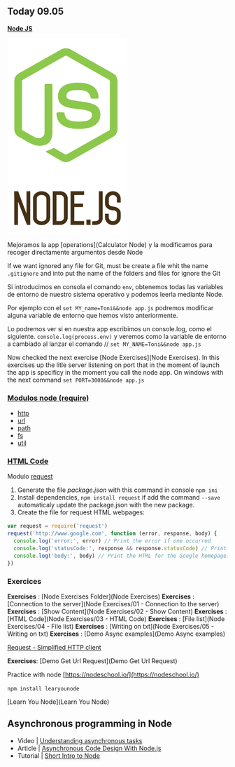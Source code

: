 ## Today 09.05

**[Node JS](https://skylabcoders.github.io/bootcamp-abril2017/?full#207)**

![node.js](img/nodejs.png)


Mejoramos la app [operations](Calculator Node) y la modificamos para recoger directamente argumentos desde Node

If we want ignored any file for Git, must be create a file whit the name ``.gitignore`` and into put the name of the folders and files for ignore the Git

Si introducimos en consola el comando ``env``, obtenemos todas las variables de entorno de nuestro sistema operativo y podemos leerla mediante Node.

Por ejemplo con el ``set MY_name=Toni&&node app.js`` podremos modificar alguna variable de entorno que hemos visto anteriormente.

Lo podremos ver si en nuestra app escribimos un console.log, como el siguiente.
``console.log(process.env)`` y veremos como la variable de entorno a cambiado al lanzar el comando 
// ``set MY_NAME=Toni&&node app.js``

Now checked the next exercise [Node Exercises](Node Exercises). In this exercises up the litle server listening on port that in the moment of launch the app is specificy in the moment you call the node app. On windows with the next command ``set PORT=3000&&node app.js``

### [Modulos node (require)](https://github.com/juanmaguitar/apuntes-nodejs/blob/master/modulos/modulos-node-required.md)

-   [http](https://nodejs.org/api/http.html#http_http)
-   [url](https://nodejs.org/api/url.html)
-   [path](https://nodejs.org/api/path.html)
-   [fs](https://nodejs.org/api/fs.html#fs_file_system)
-   [util](https://nodejs.org/api/util.html#util_util)

### [HTML Code](https://github.com/juanmaguitar/js-server-exercises/tree/master/node-exercises#3-html-code)

Modulo [request](https://github.com/request/request)

1.  Generate the file *package.json* with this command in console ``npm ini`` 
2.  Install dependencies, ``npm install request`` if add the command ``--save`` automaticaly update the package.json with the new package.
3.  Create the file for request HTML webpages:

```javascript
var request = require('request')
request('http://www.google.com', function (error, response, body) {
  console.log('error:', error) // Print the error if one occurred
  console.log('statusCode:', response && response.statusCode) // Print the response status code if a response was received
  console.log('body:', body) // Print the HTML for the Google homepage.
})
```

### Exercices

**Exercises** : [Node Exercises Folder](Node Exercises)
**Exercises** : [Connection to the server](Node Exercises/01 - Connection to the server)
**Exercises** : [Show Content](Node Exercises/02 - Show Content)
**Exercises** : [HTML Code](Node Exercises/03 - HTML Code)
**Exercises** : [File list](Node Exercises/04 - File list)
**Exercises** : [Writing on txt](Node Exercises/05 - Writing on txt)
**Exercises** : [Demo Async examples](Demo Async examples)

[Request - Simplified HTTP client](https://github.com/request/request)

**Exercises**: [Demo Get Url Request](Demo Get Url Request)


Practice with node [https://nodeschool.io/](https://nodeschool.io/)

``npm install learyounode``

[Learn You Node](Learn You Node)

## Asynchronous programming in Node

- Video | [Understanding asynchronous tasks](https://www.linkedin.com/learning/learning-node-js/understanding-asynchronous-tasks)
- Article | [Asynchronous Code Design With Node.js](https://shinesolutions.com/2011/08/26/asynchronous-code-design-with-node-js/)
- Tutorial | [Short Intro to Node](https://github.com/maxogden/art-of-node#callbacks)

